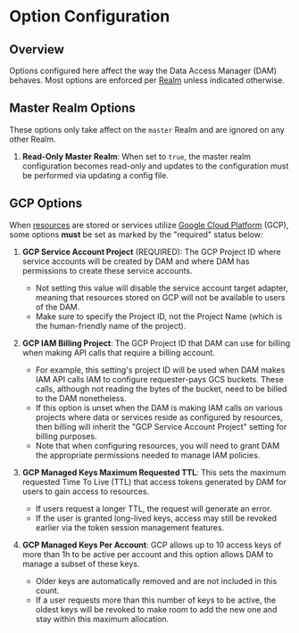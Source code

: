 # Option Configuration

## Overview

Options configured here affect the way the Data Access Manager (DAM) behaves.
Most options are enforced per [Realm](../../shared/admin/concepts.md#realms)
unless indicated otherwise.

## Master Realm Options

These options only take affect on the `master` Realm and are ignored on any
other Realm.

1. **Read-Only Master Realm**: When set to `true`, the master realm
   configuration becomes read-only and updates to the configuration must be
   performed via updating a config file.

## GCP Options

When [resources](resources.md) are stored or services utilize [Google Cloud
Platform](https://cloud.google.com/gcp) (GCP), some options **must** be set as
marked by the "required" status below:

1. **GCP Service Account Project** (REQUIRED): The GCP Project ID where service
   accounts will be created by DAM and where DAM has permissions to create these
   service accounts.
   *  Not setting this value will disable the service account target adapter,
      meaning that resources stored on GCP will not be available to users of the
      DAM.
   *  Make sure to specify the Project ID, not the Project Name (which is the
      human-friendly name of the project).

1. **GCP IAM Billing Project**: The GCP Project ID that DAM can use for billing
   when making API calls that require a billing account.
   *  For example, this setting's project ID will be used when DAM makes IAM API
      calls IAM to configure requester-pays GCS buckets. These calls, although
      not reading the bytes of the bucket, need to be billed to the DAM
      nonetheless.
   *  If this option is unset when the DAM is making IAM calls on various
      projects where data or services reside as configured by resources, then
      billing will inherit the "GCP Service Account Project" setting for billing
      purposes.
   *  Note that when configuring resources, you will need to grant DAM the
      appropriate permissions needed to manage IAM policies.

1. **GCP Managed Keys Maximum Requested TTL**: This sets the maximum requested
   Time To Live (TTL) that access tokens generated by DAM for users to gain
   access to resources.
   *  If users request a longer TTL, the request will generate an error.
   *  If the user is granted long-lived keys, access may still be revoked
      earlier via the token session management features.

1. **GCP Managed Keys Per Account**: GCP allows up to 10 access keys of more
   than 1h to be active per account and this option allows DAM to manage a
   subset of these keys.
   *  Older keys are automatically removed and are not included in this count.
   *  If a user requests more than this number of keys to be active, the oldest
      keys will be revoked to make room to add the new one and stay within this
      maximum allocation.
